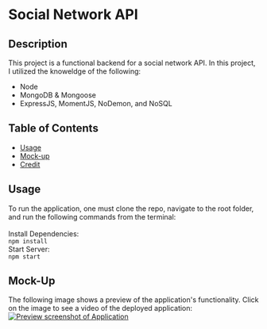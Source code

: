 # Social Network API

## Description 

This project is a functional backend for a social network API.
In this project, I utilized the knoweldge of the following:
- Node
- MongoDB & Mongoose 
- ExpressJS, MomentJS, NoDemon, and NoSQL

## Table of Contents 

* [Usage](#usage)
* [Mock-up](#mock-up)
* [Credit](#credit)

## Usage
To run the application, one must clone the repo, navigate to the root folder, and run the following commands from the terminal:     
</br>
Install Dependencies:    
`npm install` </br>
Start Server:     
`npm start`  

## Mock-Up 
The following image shows a preview of the application's functionality. Click on the image to see a video of the deployed application:
[![Preview screenshot of Application](filepathgoeshere)](https://drive.google.com/drive/u/0/folders/1qA1S4DeQK8b83k8Z-Hd4DvQYNZJ2TeoH)



